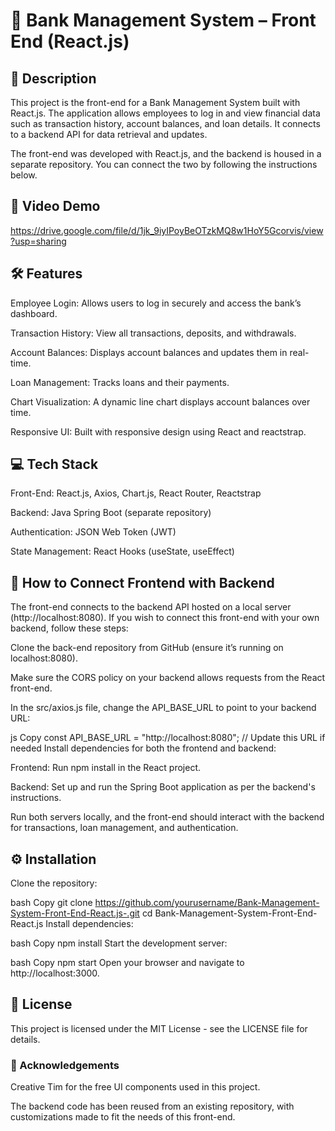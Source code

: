 # 🏦 Bank Management System – Front End (React.js)

## 📄 Description
This project is the front-end for a Bank Management System built with React.js. The application allows employees to log in and view financial data such as transaction history, account balances, and loan details. It connects to a backend API for data retrieval and updates.

The front-end was developed with React.js, and the backend is housed in a separate repository. You can connect the two by following the instructions below.

## 🎥 Video Demo
https://drive.google.com/file/d/1jk_9iyIPoyBeOTzkMQ8w1HoY5Gcorvis/view?usp=sharing

## 🛠️ Features
Employee Login: Allows users to log in securely and access the bank’s dashboard.

Transaction History: View all transactions, deposits, and withdrawals.

Account Balances: Displays account balances and updates them in real-time.

Loan Management: Tracks loans and their payments.

Chart Visualization: A dynamic line chart displays account balances over time.

Responsive UI: Built with responsive design using React and reactstrap.

## 💻 Tech Stack
Front-End: React.js, Axios, Chart.js, React Router, Reactstrap

Backend: Java Spring Boot (separate repository)

Authentication: JSON Web Token (JWT)

State Management: React Hooks (useState, useEffect)

## 🔗 How to Connect Frontend with Backend
The front-end connects to the backend API hosted on a local server (http://localhost:8080). If you wish to connect this front-end with your own backend, follow these steps:

Clone the back-end repository from GitHub (ensure it’s running on localhost:8080).

Make sure the CORS policy on your backend allows requests from the React front-end.

In the src/axios.js file, change the API_BASE_URL to point to your backend URL:

js
Copy
const API_BASE_URL = "http://localhost:8080";  // Update this URL if needed
Install dependencies for both the frontend and backend:

Frontend: Run npm install in the React project.

Backend: Set up and run the Spring Boot application as per the backend's instructions.

Run both servers locally, and the front-end should interact with the backend for transactions, loan management, and authentication.

## ⚙️ Installation
Clone the repository:

bash
Copy
git clone https://github.com/yourusername/Bank-Management-System-Front-End-React.js-.git
cd Bank-Management-System-Front-End-React.js
Install dependencies:

bash
Copy
npm install
Start the development server:

bash
Copy
npm start
Open your browser and navigate to http://localhost:3000.

## 📝 License
This project is licensed under the MIT License - see the LICENSE file for details.

### 🤝 Acknowledgements
Creative Tim for the free UI components used in this project.

The backend code has been reused from an existing repository, with customizations made to fit the needs of this front-end.
